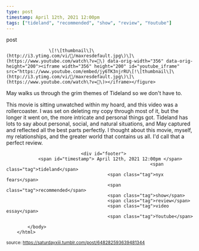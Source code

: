 ```yaml
---
type: post
timestamp: April 12th, 2021 12:00pm
tags: ["tideland", "recommended", "show", "review", "Youtube"]
---
```

post

                    \[!\[thumbnail\]\(http://i3.ytimg.com/vi//maxresdefault.jpg\)\]\(https://www.youtube.com/watch\?v=\) data-orig-width="356" data-orig-height="200"><iframe width="356" height="200" id="youtube_iframe" src="https://www.youtube.com/embed/jy6TK3njrRU\[!\[thumbnail\]\(http://i3.ytimg.com/vi//maxresdefault.jpg\)\]\(https://www.youtube.com/watch\?v=\)></iframe></figure>
May walks us through the grim themes of Tideland so we don't have to.

This movie is sitting unwatched within my hoard, and this video was a rollercoaster.  I was set on deleting my copy through most of it, but the longer it went on, the more intricate and personal things got.  Tideland has lots to say about personal, social, and natural situations, and May captured and reflected all the best parts perfectly.  I thought about this movie, myself, my relationships, and the greater world that contains us all.  I'd call that a perfect review.

                
                
                
                
                
                
                                <div id="footer">
                <span id="timestamp"> April 12th, 2021 12:00pm </span>
                                                          <span class="tag">tideland</span>
                                          <span class="tag">nyx fears</span>
                                          <span class="tag">recommended</span>
                                          <span class="tag">show</span>
                                          <span class="tag">review</span>
                                          <span class="tag">video essay</span>
                                          <span class="tag">Youtube</span>
                                                    
            </body>
        </html>

        
<small>source: https://saturdayxiii.tumblr.com/post/648282593639481344</small>